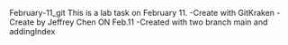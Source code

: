 February-11_git
This is a lab task on February 11.
-Create with GitKraken
-Create by Jeffrey Chen ON Feb.11
-Created with two branch main and addingIndex
